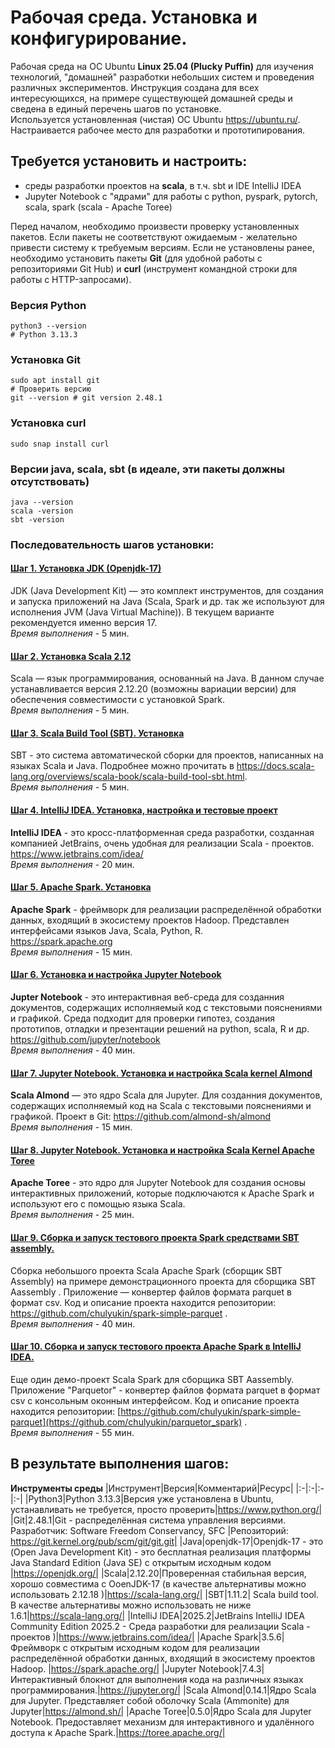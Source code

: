 # Рабочая среда. Установка и конфигурирование.  

Рабочая среда на ОС Ubuntu **Linux 25.04 (Plucky Puffin)** для изучения технологий, "домашней" разработки небольших систем и проведения различных экспериментов. Инструкция создана для всех интересующихся, на примере существующей домашней среды и сведена в единый перечень шагов по установке.  
Используется установленная (чистая) ОС Ubuntu https://ubuntu.ru/. Настраивается рабочее место для разработки и прототипирования.  
  
**Требуется установить и настроить:**
--
 - среды разработки проектов на **scala**, в т.ч. sbt и IDE IntelliJ IDEA
 - Jupyter Notebook c "ядрами" для работы с python, pyspark, pytorch, scala, spark (scala - Apache Toree)

Перед началом, необходимо произвести проверку установленных пакетов. Если пакеты не соответствуют ожидаемым - желательно привести систему к требуемым версиям.
Если не установлены ранее, необходимо установить пакеты **Git** (для удобной работы с репозиториями Git Hub) и **curl** (инструмент командной строки для работы с HTTP-запросами).  

### Версия Python  
```console
python3 --version
# Python 3.13.3
```
### Установка Git
```console
sudo apt install git
# Проверить версию
git --version # git version 2.48.1
```

### Установка curl
```console
sudo snap install curl
```

### Версии **java**, **scala**, **sbt** (в идеале, эти пакеты должны отсутствовать)  
```console
java --version
scala -version
sbt -version
```

### Последовательность шагов установки:  
#### [Шаг 1. Установка JDK (Openjdk-17)](steps/stp_01.md)
JDK (Java Development Kit) — это комплект инструментов, для создания и запуска приложений на Java (Scala, Spark и др. так же используют для исполнения JVM (Java Virtual Machine)). В текущем варианте рекомендуется именно версия 17.  
*Время выполнения* - 5 мин.
#### [Шаг 2. Установка Scala 2.12](steps/stp_02.md)
Scala — язык программирования, основанный на Java. В данном случае устанавливается версия 2.12.20 (возможны вариации версии) для обеспечения совместимости с установкой Spark.  
*Время выполнения* - 5 мин.
#### [Шаг 3. Scala Build Tool (SBT). Установка](steps/stp_03.md)
SBT - это система автоматической сборки для проектов, написанных на языках Scala и Java. Подробнее можно прочитать в https://docs.scala-lang.org/overviews/scala-book/scala-build-tool-sbt.html.  
*Время выполнения* - 5 мин.
#### [Шаг 4. IntelliJ IDEA. Установка, настройка и тестовые проект](steps/stp_04.md)
**IntelliJ IDEA** - это кросс-платформенная среда разработки, созданная компанией JetBrains, очень удобная для реализации Scala - проектов. https://www.jetbrains.com/idea/  
*Время выполнения* - 20 мин.
#### [Шаг 5. Apache Spark. Установка](steps/stp_05.md)
**Apache Spark** - фреймворк для реализации распределённой обработки данных, входящий в экосистему проектов Hadoop. Представлен интерфейсами языков Java, Scala, Python, R.  
https://spark.apache.org  
*Время выполнения* - 15 мин.
#### [Шаг 6. Установка и настройка Jupyter Notebook](steps/stp_06.md)
**Jupter Notebook** - это интерактивная  веб-среда для созданния документов, содержащих исполняемый код с текстовыми пояснениями и графикой. Среда подходит для проверки гипотез, создания прототипов, отладки и презентации решений на python, scala, R и др.  
https://github.com/jupyter/notebook  
*Время выполнения* - 40 мин.
#### [Шаг 7. Jupyter Notebook. Установка и настройка Scala kernel Almond ](steps/stp_07.md)
**Scala Almond** — это ядро Scala для Jupyter. Для созданния документов, содержащих исполняемый код на Scala с текстовыми пояснениями и графикой. 
Проект в Git: https://github.com/almond-sh/almond  
*Время выполнения* - 15 мин.
#### [Шаг 8. Jupyter Notebook. Установка и настройка Scala Kernel Apache Toree ](steps/stp_08.md)
**Apache Toree** - это ядро для Jupyter Notebook для создания основы интерактивных приложений, которые подключаются к Apache Spark и используют его с помощью языка Scala.  
*Время выполнения* - 25 мин.
#### [Шаг 9. Сборка и запуск тестового проекта Spark средствами SBT assembly. ](steps/stp_09.md)
Сборка небольшого проекта Scala Apache Spark (сборщик SBT Assembly) на примере демонстрационного проекта для сборщика SBT Aassembly . Приложение — конвертер файлов формата parquet в формат csv.
Код и описание проекта находится репозитории: https://github.com/chulyukin/spark-simple-parquet .  
*Время выполнения* - 40 мин.
#### [Шаг 10. Сборка и запуск тестового проекта Apache Spark в IntelliJ IDEA. ](steps/stp_10.md)
Еще один демо-проект Scala Spark для сборщика SBT Aassembly. Приложение "Parquetor" - конвертер файлов формата parquet в формат csv с консольным оконным интерфейсом. Код и описание проекта находится репозитории: [https://github.com/chulyukin/spark-simple-parquet](https://github.com/chulyukin/parquetor_spark) .  
*Время выполнения* - 55 мин.  

## В результате выполнения шагов:
**Инструменты среды**
|Инструмент|Версия|Комментарий|Ресурс|
|:-|:-|:-|:-|
|Python3|Python 3.13.3|Версия уже установлена в Ubuntu, устанавливать не требуется, просто проверить|https://www.python.org/|
|Git|2.48.1|Git - распределённая система управления версиями. Разработчик: Software Freedom Conservancy, SFC |Репозиторий: https://git.kernel.org/pub/scm/git/git.git|
|Java|openjdk-17|Openjdk-17 - это (Open Java Development Kit) - это бесплатная реализация платформы Java Standard Edition (Java SE) с открытым исходным кодом |https://openjdk.org/|
|Scala|2.12.20|Проверенная стабильная версия, хорошо совместима с OoenJDK-17 (в качестве альтернативы можно использовать 2.12.18 )|https://scala-lang.org/|
|SBT|1.11.2| Scala build tool. В качестве альтернативы можно использовать не ниже 1.6.1|https://scala-lang.org/|
|IntelliJ IDEA|2025.2|JetBrains IntelliJ IDEA Community Edition 2025.2 - Cреда разработки для реализации Scala - проектов )|https://www.jetbrains.com/idea/|
|Apache Spark|3.5.6|Фреймворк с открытым исходным кодом для реализации распределённой обработки данных, входящий в экосистему проектов Hadoop. |https://spark.apache.org/|
|Jupyter Notebook|7.4.3|Интерактивный блокнот для выполнения кода на различных языках программирования.|https://jupyter.org/|
|Scala Almond|0.14.1|Ядро Scala для Jupyter. Представляет собой оболочку Scala (Ammonite) для Jupyter|https://almond.sh/|
|Apache Toree|0.5.0|Ядро Scala для Jupyter Notebook. Предоставляет механизм для интерактивного и удалённого доступа к Apache Spark.|https://toree.apache.org/|

